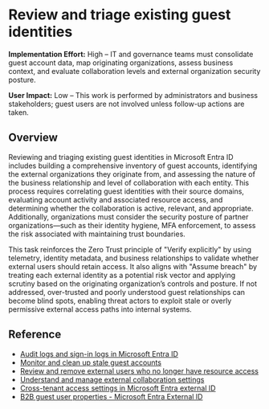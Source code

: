 #  Review and triage existing guest identities

**Implementation Effort:** High – IT and governance teams must consolidate guest account data, map originating organizations, assess business context, and evaluate collaboration levels and external organization security posture.

**User Impact:** Low – This work is performed by administrators and business stakeholders; guest users are not involved unless follow-up actions are taken.

## Overview

Reviewing and triaging existing guest identities in Microsoft Entra ID includes building a comprehensive inventory of guest accounts, identifying the external organizations they originate from, and assessing the nature of the business relationship and level of collaboration with each entity. This process requires correlating guest identities with their source domains, evaluating account activity and associated resource access, and determining whether the collaboration is active, relevant, and appropriate. Additionally, organizations must consider the security posture of partner organizations—such as their identity hygiene, MFA enforcement, to assess the risk associated with maintaining trust boundaries.

This task reinforces the Zero Trust principle of "Verify explicitly" by using telemetry, identity metadata, and business relationships to validate whether external users should retain access. It also aligns with "Assume breach" by treating each external identity as a potential risk vector and applying scrutiny based on the originating organization’s controls and posture. If not addressed, over-trusted and poorly understood guest relationships can become blind spots, enabling threat actors to exploit stale or overly permissive external access paths into internal systems.

## Reference

* [Audit logs and sign-in logs in Microsoft Entra ID](https://learn.microsoft.com/entra/identity/monitoring/concept-audit-logs)
* [Monitor and clean up stale guest accounts](https://learn.microsoft.com/entra/identity/users/clean-up-stale-guest-accounts)
* [Review and remove external users who no longer have resource access](https://learn.microsoft.com/entra/id-governance/access-reviews-external-users)
* [Understand and manage external collaboration settings](https://learn.microsoft.com/entra/external-id/external-collaboration-overview)
* [Cross-tenant access settings in Microsoft Entra external ID](https://learn.microsoft.com/entra/external-id/cross-tenant-access-settings-overview)
* [B2B guest user properties - Microsoft Entra External ID](https://learn.microsoft.com/entra/external-id/user-properties)

